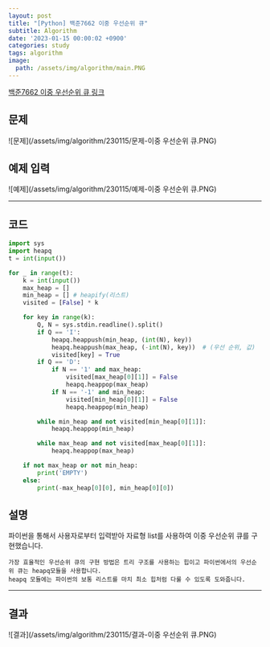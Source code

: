 ```yaml
---
layout: post
title: "[Python] 백준7662 이중 우선순위 큐"
subtitle: Algorithm
date: '2023-01-15 00:00:02 +0900'
categories: study
tags: algorithm
image:
  path: /assets/img/algorithm/main.PNG
---
```


[백준7662 이중 우선순위 큐 링크](https://www.acmicpc.net/problem/7662)

<!--more-->

## 문제
![문제](/assets/img/algorithm/230115/문제-이중 우선순위 큐.PNG)

## 예제 입력
![예제](/assets/img/algorithm/230115/예제-이중 우선순위 큐.PNG)

---

## 코드
```Python
import sys
import heapq
t = int(input())

for _ in range(t):
    k = int(input())
    max_heap = []
    min_heap = [] # heapify(리스트)
    visited = [False] * k

    for key in range(k):
        Q, N = sys.stdin.readline().split()
        if Q == 'I':
            heapq.heappush(min_heap, (int(N), key))
            heapq.heappush(max_heap, (-int(N), key))  # (우선 순위, 값)
            visited[key] = True
        if Q == 'D':
            if N == '1' and max_heap:
                visited[max_heap[0][1]] = False
                heapq.heappop(max_heap)
            if N == '-1' and min_heap:
                visited[min_heap[0][1]] = False
                heapq.heappop(min_heap)

        while min_heap and not visited[min_heap[0][1]]:
            heapq.heappop(min_heap)

        while max_heap and not visited[max_heap[0][1]]:
            heapq.heappop(max_heap)

    if not max_heap or not min_heap:
        print('EMPTY')
    else:
        print(-max_heap[0][0], min_heap[0][0])
```
## 설명
파이썬을 통해서 사용자로부터 입력받아 자료형 list를 사용하여  이중 우선순위 큐를 구현했습니다. <br>
```
가장 효율적인 우선순위 큐의 구현 방법은 트리 구조를 사용하는 힙이고 파이썬에서의 우선순위 큐는 heapq모듈을 사용합니다. 
heapq 모듈에는 파이썬의 보통 리스트를 마치 최소 힙처럼 다룰 수 있도록 도와줍니다.
```

---

## 결과
![결과](/assets/img/algorithm/230115/결과-이중 우선순위 큐.PNG)
